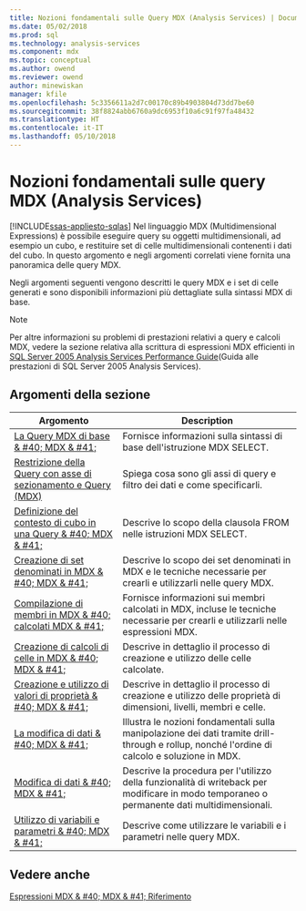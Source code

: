 ```yaml
---
title: Nozioni fondamentali sulle Query MDX (Analysis Services) | Documenti Microsoft
ms.date: 05/02/2018
ms.prod: sql
ms.technology: analysis-services
ms.component: mdx
ms.topic: conceptual
ms.author: owend
ms.reviewer: owend
author: minewiskan
manager: kfile
ms.openlocfilehash: 5c3356611a2d7c00170c89b4903804d73dd7be60
ms.sourcegitcommit: 38f8824abb6760a9dc6953f10a6c91f97fa48432
ms.translationtype: HT
ms.contentlocale: it-IT
ms.lasthandoff: 05/10/2018
---
```

# <a name="mdx-query-fundamentals-analysis-services"></a>Nozioni fondamentali sulle query MDX (Analysis Services)
[!INCLUDE[ssas-appliesto-sqlas](../../../includes/ssas-appliesto-sqlas.md)]
  Nel linguaggio MDX (Multidimensional Expressions) è possibile eseguire query su oggetti multidimensionali, ad esempio un cubo, e restituire set di celle multidimensionali contenenti i dati del cubo. In questo argomento e negli argomenti correlati viene fornita una panoramica delle query MDX.  
  
 Negli argomenti seguenti vengono descritti le query MDX e i set di celle generati e sono disponibili informazioni più dettagliate sulla sintassi MDX di base.  
  
> [!NOTE]  
>  Per altre informazioni su problemi di prestazioni relativi a query e calcoli MDX, vedere la sezione relativa alla scrittura di espressioni MDX efficienti in [SQL Server 2005 Analysis Services Performance Guide](http://go.microsoft.com/fwlink/?LinkId=81621)(Guida alle prestazioni di SQL Server 2005 Analysis Services).  
  
## <a name="in-this-section"></a>Argomenti della sezione  
  
|Argomento|Description|  
|-----------|-----------------|  
|[La Query MDX di base & #40; MDX & #41;](../../../analysis-services/multidimensional-models/mdx/mdx-query-the-basic-query.md)|Fornisce informazioni sulla sintassi di base dell'istruzione MDX SELECT.|  
|[Restrizione della Query con asse di sezionamento e Query &#40;MDX&#41;](../../../analysis-services/multidimensional-models/mdx/mdx-query-and-slicer-axes-restricting-the-query.md)|Spiega cosa sono gli assi di query e filtro dei dati e come specificarli.|  
|[Definizione del contesto di cubo in una Query & #40; MDX & #41;](../../../analysis-services/multidimensional-models/mdx/establishing-cube-context-in-a-query-mdx.md)|Descrive lo scopo della clausola FROM nelle istruzioni MDX SELECT.|  
|[Creazione di set denominati in MDX & #40; MDX & #41;](../../../analysis-services/multidimensional-models/mdx/mdx-named-sets-building-named-sets.md)|Descrive lo scopo dei set denominati in MDX e le tecniche necessarie per crearli e utilizzarli nelle query MDX.|  
|[Compilazione di membri in MDX & #40; calcolati MDX & #41;](../../../analysis-services/multidimensional-models/mdx/mdx-calculated-members-building-calculated-members.md)|Fornisce informazioni sui membri calcolati in MDX, incluse le tecniche necessarie per crearli e utilizzarli nelle espressioni MDX.|  
|[Creazione di calcoli di celle in MDX & #40; MDX & #41;](../../../analysis-services/multidimensional-models/mdx/mdx-cell-calculations-build-cell-calculations.md)|Descrive in dettaglio il processo di creazione e utilizzo delle celle calcolate.|  
|[Creazione e utilizzo di valori di proprietà & #40; MDX & #41;](http://msdn.microsoft.com/library/0cafb269-03c8-4183-b6e9-220f071e4ef2)|Descrive in dettaglio il processo di creazione e utilizzo delle proprietà di dimensioni, livelli, membri e celle.|  
|[La modifica di dati & #40; MDX & #41;](../../../analysis-services/multidimensional-models/mdx/mdx-data-manipulation-manipulating-data.md)|Illustra le nozioni fondamentali sulla manipolazione dei dati tramite drill-through e rollup, nonché l'ordine di calcolo e soluzione in MDX.|  
|[Modifica di dati & #40; MDX & #41;](../../../analysis-services/multidimensional-models/mdx/mdx-data-modification-modifying-data.md)|Descrive la procedura per l'utilizzo della funzionalità di writeback per modificare in modo temporaneo o permanente dati multidimensionali.|  
|[Utilizzo di variabili e parametri & #40; MDX & #41;](../../../analysis-services/multidimensional-models/mdx/using-variables-and-parameters-mdx.md)|Descrive come utilizzare le variabili e i parametri nelle query MDX.|  
  
## <a name="see-also"></a>Vedere anche  
 [Espressioni MDX & #40; MDX & #41; Riferimento](../../../mdx/multidimensional-expressions-mdx-reference.md)  
  
  
